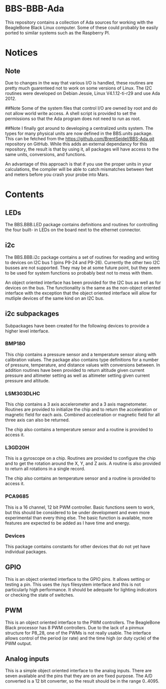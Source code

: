 # BBS-BBB-Ada
This repository contains a collection of Ada sources for working with the
BeagleBone Black Linux computer.  Some of these could probably be easily ported
to similar systems such as the Raspberry PI.

# Notices
## Note
Due to changes in the way that various I/O is handled, these routines are pretty much
guarenteed not to work on some versions of Linux.  The I2C routines were developed on
Debian Jessie, Linux V4.1.12-ti-r29 and use Ada 2012.

##Note
Some of the system files that control I/O are owned by root and do not allow world
write access.  A shell script is provided to set the permissions so that the Ada
program does not need to run as root.

##Note
I finally got around to developing a centralized units system.  The types for
many physical units are now defined in the BBS.units package.  This can be fetched
from the https://github.com/BrentSeidel/BBS-Ada.git repository on GitHub.  While
this adds an external dependancy for this repository, the result is that by using
it, all packages will have access to the same units, conversions, and functions.

An advantage of this approach is that if you use the proper units in your
calculations, the compiler will be able to catch mismatches between feet and
meters before you crash your probe into Mars.

# Contents
## LEDs
The BBS.BBB.LED package contains definitions and routines for controlling the four built-
in LEDs on the board next to the ethernet connector.

## i2c
The BBS.BBB.i2c package contains a set of routines for reading and writing to
devices on I2C bus 1 (pins P9-24 and P9-26).  Currently the other two I2C busses
are not supported.  They may be at some future point, but they seem to be used
for system functions so probably best not to mess with them.

An object oriented interface has been provided for the I2C bus as well as for
devices on the bus.  The functionality is the same as the non-object oriented
interface with the exception that the object oriented interface will allow for
mutliple devices of the same kind on an I2C bus.

## i2c subpackages
Subpackages have been created for the following devices to provide a higher level interface.

### BMP180
This chip contains a pressure sensor and a temperature sensor along with calibration
values.  The package also contains type definitions for a number of pressure,
temperature, and distance values with conversions between.  In addition routines
have been provided to return altitude given current pressure and altimeter setting
as well as altimeter setting given current pressure and altitude.

### LSM303DLHC
This chip contains a 3 axis accelerometer and a 3 axis magnetometer.  Routines are provided
to initialize the chip and to return the acceleration or magnetic field for each axis.
Combined acceleration or magnetic field for all three axis can also be returned.

The chip also contains a temperature sensor and a routine is provided to access it.

### L3GD20H
This is a gyroscope on a chip.  Routines are provided to configure the chip and to get
the rotation around the X, Y, and Z axis.  A routine is also provided to return all
rotations in a single record.

The chip also contains an temperature sensor and a routine is provided to access it.

### PCA9685
This is a 16 channel, 12 bit PWM controller.  Basic functions seem to work, but
this should be considered to be under development and even more experimental than
every thing else.  The basic function is available, more features are expected
to be added as I have time and energy.

### Devices
This package contains constants for other devices that do not yet have individual packages.

## GPIO
This is an object oriented interface to the GPIO pins.  It allows setting or
testing a pin.  This uses the /sys filesystem interface and this is not particularly
high performance.  It should be adequate for lighting indicators or checking the
state of switches.

## PWM
This is an object oriented interface to the PWM controllers.  The BeagleBone
Black processor has 8 PWM controllers.  Due to the lack of a pinmux structure
for P8_28, one of the PWMs is not really usable.  The interface allows control
of the period (or rate) and the time high (or duty cycle) of the PWM output.

## Analog inputs
This is a simple object oriented interface to the analog inputs.  There are seven
available and the pins that they are on are fixed purpose.  The A/D converted is
a 12 bit converter, so the result should be in the range 0..4095.
